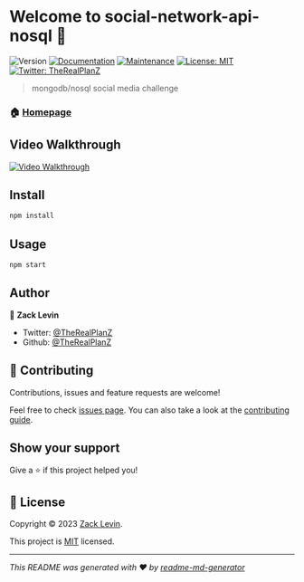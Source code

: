 # Welcome to social-network-api-nosql 👋
![Version](https://img.shields.io/badge/version-1.0.0-blue.svg?cacheSeconds=2592000)
[![Documentation](https://img.shields.io/badge/documentation-yes-brightgreen.svg)](https://github.com/TheRealPlanZ/Social-Network-API-NoSQL#readme)
[![Maintenance](https://img.shields.io/badge/Maintained%3F-yes-green.svg)](https://github.com/TheRealPlanZ/Social-Network-API-NoSQL/graphs/commit-activity)
[![License: MIT](https://img.shields.io/github/license/TheRealPlanZ/social-network-api-nosql)](https://github.com/TheRealPlanZ/Social-Network-API-NoSQL/blob/master/LICENSE)
[![Twitter: TheRealPlanZ](https://img.shields.io/twitter/follow/TheRealPlanZ.svg?style=social)](https://twitter.com/TheRealPlanZ)

> mongodb/nosql social media challenge

### 🏠 [Homepage](https://github.com/TheRealPlanZ/Social-Network-API-NoSQL#readme)

## Video Walkthrough

[![Video Walkthrough](https://img.youtube.com/vi/4Z7QZ9Z1Z0o/0.jpg)](./Assets/SocialMediaAPI.MP4)

## Install

```sh
npm install
```

## Usage

```sh
npm start
```

## Author

👤 **Zack Levin**

* Twitter: [@TheRealPlanZ](https://twitter.com/TheRealPlanZ)
* Github: [@TheRealPlanZ](https://github.com/TheRealPlanZ)

## 🤝 Contributing

Contributions, issues and feature requests are welcome!

Feel free to check [issues page](https://github.com/TheRealPlanZ/Social-Network-API-NoSQL/issues). You can also take a look at the [contributing guide](https://github.com/TheRealPlanZ/Social-Network-API-NoSQL/blob/master/CONTRIBUTING.md).

## Show your support

Give a ⭐️ if this project helped you!


## 📝 License

Copyright © 2023 [Zack Levin](https://github.com/TheRealPlanZ).

This project is [MIT](https://github.com/TheRealPlanZ/Social-Network-API-NoSQL/blob/master/LICENSE) licensed.

***
_This README was generated with ❤️ by [readme-md-generator](https://github.com/kefranabg/readme-md-generator)_